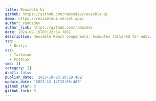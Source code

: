 ```yaml
---
title: Reusable Ui
github: https://github.com/ramozdev/reusable-ui
demo: https://reusableui.vercel.app/
author: ramozdev
author_link: https://github.com/ramozdev
date: 2024-02-19T05:22:54.786Z
description: Reusable React components. Examples tailored for web3.
ssg:
  - Nextjs
css:
  - Tailwind
  - PostCSS
cms: []
category: []
draft: false
publish_date: '2023-10-25T20:29:48Z'
update_date: '2023-12-14T15:59:40Z'
github_star: 3
github_fork: 0
---
```

